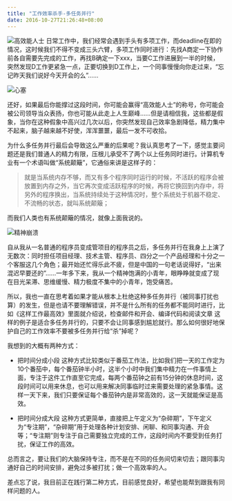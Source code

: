 ```yaml
---
title: "工作效率杀手-多任务并行"
date: 2016-10-27T21:26:48+08:00
---
```


![高效能人士](//upload-images.jianshu.io/upload_images/2171923-bc7f016c5a537e58.jpg?imageMogr2/auto-orient/strip%7CimageView2/2/w/1240)
日常工作中，我们经常会遇到手头有多项工作，而deadline在即的情况，这时候我们不得不变成三头六臂，多项工作同时进行：先找A商定一下协作前各自需要先完成的工作，再找B确定一下xxx，当要C工作进展到一半的时候，突然发现D工作更紧急一点，正要切换到D工作上，一个同事慢慢向你走过来，“忘记昨天我们说好今天开会的么”……


![心塞](//upload-images.jianshu.io/upload_images/2171923-f8b65f425b43578e.jpeg?imageMogr2/auto-orient/strip%7CimageView2/2/w/1240)

还好，如果最后你能撑过这段时间，你可能会赢得“高效能人士”的称号，你可能会被公司领导当众表扬，你也可能从此走上人生巅峰……但是请相信我，这些都是假象，当你在这种假象中高兴过几次以后，你突然发现自己效率急剧降低，精力集中不起来，脑子越来越不好使，浑浑噩噩，最后一发不可收拾。

为什么多任务并行最后会导致这么严重的后果呢？我认真思考了一下，感觉主要问题还是我们普通人的精力有限，压根儿承受不了两个以上任务同时进行。计算机专业有一个术语叫做“系统颠簸”，它通俗来讲是这样子的：

> 就是当系统内存不够，而又有多个程序同时运行的时候，不活跃的程序会被放置到内存之外，当它再次变成活跃程序的时候，再将它换回到内存中，将另外的程序换出，当系统持续处于这种情况时，整个系统处于机器不稳定、不流畅的状态，就叫系统颠簸；

而我们人类也有系统颠簸的情况，就像上面我说的。

![精神崩溃](//upload-images.jianshu.io/upload_images/2171923-e5965fd0077a14b0.jpeg?imageMogr2/auto-orient/strip%7CimageView2/2/w/1240)

自从我从一名普通的程序员变成管项目的程序员之后，多任务并行在我身上上演了无数次：同时担任项目经理、技术主管、程序员、四分之一个产品经理和十分之一个客服这几个角色；最开始还忙得乐此不疲，但是中国的一句老话说得好，“出来混迟早要还的”……一年多下来，我从一个精神饱满的小青年，眼睁睁就变成了现在目光呆滞、思维缓慢、精力极度不集中的小青年，饱受痛苦。

所以，我也一直在思考着如果才能从根本上杜绝这种多任务并行（被同事打扰也算）的发生，但是也请不要理解错误，并不是什么所有的任务都不能同时进行，比如《这样工作最高效》里面就介绍说，检查邮件和开会、编译代码和阅读文章 这样的例子是适合多任务并行的，只要不会让同事感到尴尬就行。那么如何很好地保护自己的工作效率不要被多任务并行给“杀”掉呢？

我想到的大概有两种方式：

- 把时间分成小段
这种方式比较类似于番茄工作法，比如我们把一天的工作定为10个番茄中，每个番茄钟半小时，这半个小时中我们集中精力在一件事情上面，专注于这件工作直至它完成，每两个番茄钟之前有15分钟的休息时间，这段时间可以用来休息，也可以用来解决同事临时过来需要处理的紧急事情。这样一天下来，我们只要保证每个番茄钟内是非常高效的，这一天就能保证是高效。

- 把时间分成大段
这种方式更简单，直接把上午定义为“杂碎期”，下午定义为“专注期”，“杂碎期”用于处理各种计划安排、闲聊、和同事沟通、开会等；“专注期”则专注于自己需要独立完成的工作，这段时间内不要受到任务打扰，保证工作的高效。

总而言之，要让我们的大脑保持专注，而不是在不同的任务间切来切去；跟同事沟通好自己的时间安排，避免过多被打扰；做一个高效率的人。

差点忘了说，我目前正在践行第二种方式，目前感觉良好，希望也能帮到跟我有同样问题的人。

